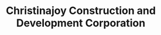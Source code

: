 ---
title: "Christinajoy Construction and Development Corporation"
url: /nabua/christinajoy-construction-and-development-corporation/
shop: shop
---